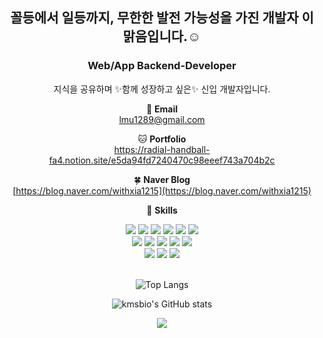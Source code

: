 <div align="center">

## 꼴등에서 일등까지, 무한한 발전 가능성을 가진 개발자 이맑음입니다.☺️
### Web/App **Backend-Developer**
지식을 공유하며 ✨함께 성장하고 싶은✨ 신입 개발자입니다. <br>
  
📧 **Email** <br>
 [lmu1289@gmail.com](mailto:lmu1289@gmail.com) <br>
  
🐱 **Portfolio** <br>
https://radial-handball-fa4.notion.site/e5da94fd7240470c98eeef743a704b2c <br>
  
🍀 **Naver Blog** <br>
[https://blog.naver.com/withxia1215](https://blog.naver.com/withxia1215) <br>
  
💪 **Skills**
  
  <img src="https://img.shields.io/badge/C-A8B9CC?style=flat-square&logo=C&logoColor=white"/>
  <img src="https://img.shields.io/badge/C++-00599C?style=flat-square&logo=C++&logoColor=white"/>
  <img src="https://img.shields.io/badge/Python-3776AB?style=flat-square&logo=Python&logoColor=white"/>
  <img src="https://img.shields.io/badge/Java-007396?style=flat-square&logo=Java&logoColor=white"/>
  <img src="https://img.shields.io/badge/Kotlin-0095D5?style=flat-square&logo=Kotlin&logoColor=white"/>
  <img src="https://img.shields.io/badge/HTML5-E34F26?style=flat-square&logo=HTML5&logoColor=white"/> 
  <br>
  
  <img src="https://img.shields.io/badge/Amazon AWS-232F3E?style=flat-square&logo=Amazon AWS&logoColor=white"/>
  <img src="https://img.shields.io/badge/Firebase-FFCA28?style=flat-square&logo=Firebase&logoColor=white"/>
  <img src="https://img.shields.io/badge/Spring-6DB33F?style=flat-square&logo=Spring&logoColor=white"/>
  <img src="https://img.shields.io/badge/Django-092E20?style=flat-square&logo=Django&logoColor=white"/>
  <img src="https://img.shields.io/badge/Node.js-339933?style=flat-square&logo=Node.js&logoColor=white"/> 
  <br>
  
  <img src="https://img.shields.io/badge/Visual Studio Code-007ACC?style=flat-square&logo=Visual Studio Code&logoColor=white"/>
  <img src="https://img.shields.io/badge/IntelliJ IDEA-000000?style=flat-square&logo=IntelliJ IDEA&logoColor=white"/>
  <img src="https://img.shields.io/badge/Android Studio-3DDC84?style=flat-square&logo=Android Studio&logoColor=white"/>
  <br>
  <br>
  
  ![Top Langs](https://github-readme-stats.vercel.app/api/top-langs/?username=Leemalgum)
  
  ![kmsbio's GitHub stats](https://github-readme-stats.vercel.app/api?username=Leemalgum)
  
  <a href="https://hits.seeyoufarm.com"><img src="https://hits.seeyoufarm.com/api/count/incr/badge.svg?url=https%3A%2F%2Fgithub.com%2FLeemalgum&count_bg=%23F995FF&title_bg=%23FFBFF7&icon=&icon_color=%23E7E7E7&title=hits&edge_flat=false"/></a>
  

  
</div>
